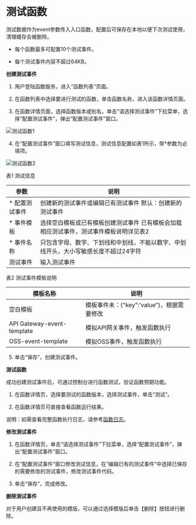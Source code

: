 # 测试函数

测试数据作为event参数传入入口函数，配置后可保存在本地以便下次测试使用，清理缓存会被删除。

* 每个函数最多可配置10个测试事件。

* 每个测试事件内容不超过64KB。

 

**创建测试事件**

1. 用户登陆函数服务，进入“函数列表“页面。
 
2. 在函数列表中选择要进行测试的函数，单击函数名称，进入该函数详情页面。

3. 在函数详情页面，选择函数版本或别名，单击“请选择测试事件”下拉菜单，选择“配置测试事件“，弹出“配置测试事件”窗口。

 ![测试函数1](https://github.com/jdcloudcom/cn/blob/functionservice/image/Elastic-Compute/functionservice/test1.PNG)

4. 在“配置测试事件”窗口填写测试信息，测试信息配置如表1所示，带*参数为必填项。

![测试函数2](https://github.com/jdcloudcom/cn/blob/functionservice/image/Elastic-Compute/functionservice/test2.PNG)

表1 测试信息

| 参数         | 说明                                                         |
| ------------ | ------------------------------------------------------------ |
|* 配置测试事件 | 创建新的测试事件或编辑已有测试事件   默认：创建新的测试事件  |
|* 事件模板     | 选择空白模板或已有模板创建测试事件   已有模板会加载相应测试事件，测试事件模板说明详见表2 |
|* 事件名称     | 只包含字母、数字、下划线和中划线，不能以数字、中划线开头，大小写敏感长度不超过24字符               |
| 测试事件     | 输入测试事件                                                 |

表2 测试事件模板说明

| 模板名称                   | 说明                                      |
| -------------------------- | ----------------------------------------- |
| 空白模板                   | 模板事件未：{“key”:’value”}，根据需要修改 |
| API Gateway-event-template | 模拟API网关事件，触发函数执行             |
| OSS-event-template         | 模拟OSS事件，触发函数执行                 |

 
5. 单击“保存”，创建测试事件。

 

**测试函数**

成功创建测试事件后，可通过控制台进行函数测试，验证函数预期功能。

1. 在函数详情页，选择要测试的函数版本，选择测试事件，单击“测试“。

2. 在函数详情页可直接查看函数运行结果。

说明：如需查看完整函数执行日志，请参考[函数日志](../../Operation-Guide/log.md)。

 

**修改测试事件**

1. 在函数详情页，单击“请选择测试事件”下拉菜单，选择“配置测试事件“，弹出“配置测试事件”窗口。

2. 在“配置测试事件“窗口修改测试信息，在”编辑已有的测试事件“中选择已保存的需要修改的测试事件，修改测试事件代码。

3. 单击“保存“，完成修改。

 

**删除测试事件**

对于用户创建且不再使用的模版，可以通过选择模版后单击【删除】按钮进行删除。
